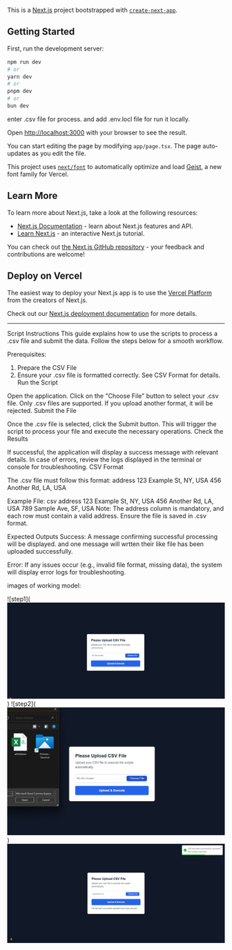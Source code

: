 This is a [Next.js](https://nextjs.org) project bootstrapped with [`create-next-app`](https://nextjs.org/docs/app/api-reference/cli/create-next-app).

## Getting Started

First, run the development server:

```bash
npm run dev
# or
yarn dev
# or
pnpm dev
# or
bun dev
```
enter .csv file for process.
and add .env.locl file for run it locally.

Open [http://localhost:3000](http://localhost:3000) with your browser to see the result.

You can start editing the page by modifying `app/page.tsx`. The page auto-updates as you edit the file.

This project uses [`next/font`](https://nextjs.org/docs/app/building-your-application/optimizing/fonts) to automatically optimize and load [Geist](https://vercel.com/font), a new font family for Vercel.

## Learn More

To learn more about Next.js, take a look at the following resources:

- [Next.js Documentation](https://nextjs.org/docs) - learn about Next.js features and API.
- [Learn Next.js](https://nextjs.org/learn) - an interactive Next.js tutorial.

You can check out [the Next.js GitHub repository](https://github.com/vercel/next.js) - your feedback and contributions are welcome!

## Deploy on Vercel

The easiest way to deploy your Next.js app is to use the [Vercel Platform](https://vercel.com/new?utm_medium=default-template&filter=next.js&utm_source=create-next-app&utm_campaign=create-next-app-readme) from the creators of Next.js.

Check out our [Next.js deployment documentation](https://nextjs.org/docs/app/building-your-application/deploying) for more details.

--------------------------------------------------------------------------------------------------------------------------------------------------------------------------------------------------------------------------------------------------------------------------------------------------------------------

Script Instructions
This guide explains how to use the scripts to process a .csv file and submit the data. Follow the steps below for a smooth workflow.

Prerequisites:
1) Prepare the CSV File 
2) Ensure your .csv file is formatted correctly. See CSV Format for details.
Run the Script

Open the application.
Click on the "Choose File" button to select your .csv file.
Only .csv files are supported. If you upload another format, it will be rejected.
Submit the File

Once the .csv file is selected, click the Submit button.
This will trigger the script to process your file and execute the necessary operations.
Check the Results

If successful, the application will display a success message with relevant details.
In case of errors, review the logs displayed in the terminal or console for troubleshooting.
CSV Format


The .csv file must follow this format:
address
123 Example St, NY, USA
456 Another Rd, LA, USA


Example File:
csv 
address
123 Example St, NY, USA
456 Another Rd, LA, USA
789 Sample Ave, SF, USA
Note: The address column is mandatory, and each row must contain a valid address. Ensure the file is saved in .csv format.

Expected Outputs
Success:
A message confirming successful processing will be displayed. and one message will wrtten their like file has been uploaded successfully.

Error:
If any issues occur (e.g., invalid file format, missing data), the system will display error logs for troubleshooting.

images of working model:

![step1](![alt text](image-1.png))
![step2](![alt text](image-2.png))
![step3](image.png)

